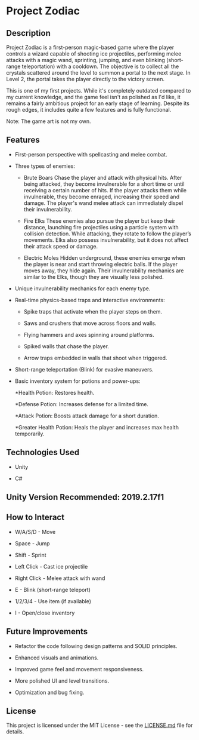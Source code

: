 # Project Zodiac

## Description

Project Zodiac is a first-person magic-based game where the player controls a wizard capable of shooting ice projectiles, performing melee attacks with a magic wand, sprinting, jumping, and even blinking (short-range teleportation) with a cooldown. The objective is to collect all the crystals scattered around the level to summon a portal to the next stage. In Level 2, the portal takes the player directly to the victory screen.

This is one of my first projects. While it's completely outdated compared to my current knowledge, and the game feel isn't as polished as I'd like, it remains a fairly ambitious project for an early stage of learning. Despite its rough edges, it includes quite a few features and is fully functional.

Note: The game art is not my own.

## Features

* First-person perspective with spellcasting and melee combat.

* Three types of enemies:

	* Brute Boars
Chase the player and attack with physical hits. After being attacked, they become invulnerable for a short time or until receiving a certain number of hits. If the player attacks them while invulnerable, they become enraged, increasing their speed and damage. The player's wand melee attack can immediately dispel their invulnerability.

	* Fire Elks
These enemies also pursue the player but keep their distance, launching fire projectiles using a particle system with collision detection. While attacking, they rotate to follow the player’s movements. Elks also possess invulnerability, but it does not affect their attack speed or damage.

	* Electric Moles
Hidden underground, these enemies emerge when the player is near and start throwing electric balls. If the player moves away, they hide again. Their invulnerability mechanics are similar to the Elks, though they are visually less polished.

* Unique invulnerability mechanics for each enemy type.

* Real-time physics-based traps and interactive environments:
		
   * Spike traps that activate when the player steps on them.

   * Saws and crushers that move across floors and walls.

   * Flying hammers and axes spinning around platforms.

   * Spiked walls that chase the player.

   * Arrow traps embedded in walls that shoot when triggered.

* Short-range teleportation (Blink) for evasive maneuvers.

* Basic inventory system for potions and power-ups:

  *Health Potion: Restores health.

  *Defense Potion: Increases defense for a limited time.

  *Attack Potion: Boosts attack damage for a short duration.

  *Greater Health Potion: Heals the player and increases max health temporarily.

## Technologies Used

* Unity

* C#

## Unity Version Recommended: 2019.2.17f1

## How to Interact

* W/A/S/D - Move

* Space - Jump

* Shift - Sprint

* Left Click - Cast ice projectile

* Right Click - Melee attack with wand

* E - Blink (short-range teleport)

* 1/2/3/4 - Use item (if available)

* I - Open/close inventory 

## Future Improvements

* Refactor the code following design patterns and SOLID principles.

* Enhanced visuals and animations.

* Improved game feel and movement responsiveness.

* More polished UI and level transitions.

* Optimization and bug fixing.

## License

This project is licensed under the MIT License - see the [LICENSE.md](LICENSE.md) file for details.
